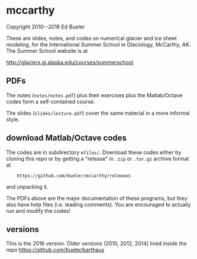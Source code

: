 mccarthy
========

Copyright 2010--2016  Ed Bueler

These are slides, notes, and codes on numerical glacier and ice sheet modeling, for the International Summer School in Glaciology, McCarthy, AK.  The Summer School website is at

http://glaciers.gi.alaska.edu/courses/summerschool

PDFs
----

The notes (`notes/notes.pdf`) plus their exercises plus the Matlab/Octave codes form a self-contained course.

The slides (`slides/lecture.pdf`) cover the same material in a more informal style.

download Matlab/Octave codes
----------------------------

The codes are in subdirectory `mfiles/`.  Download these codes either by cloning this repo or by getting a "release" in `.zip` or `.tar.gz` archive format at

        https://github.com/bueler/mccarthy/releases

and unpacking it.

The PDFs above are the major documentation of these programs, but they also have help files (i.e. leading comments).  You are encouraged to actually run and modify the codes!

versions
--------

This is the 2016 version.  Older versions (2010, 2012, 2014) lived inside the repo https://github.com/bueler/karthaus

